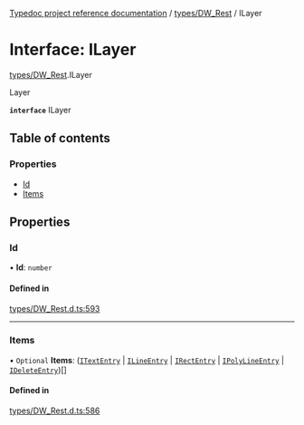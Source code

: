 [Typedoc project reference documentation](../README.md) / [types/DW_Rest](../modules/types_dw_rest.md) / ILayer

# Interface: ILayer

[types/DW_Rest](../modules/types_dw_rest.md).ILayer

Layer

**`interface`** ILayer

## Table of contents

### Properties

- [Id](types_dw_rest.ilayer.md#id)
- [Items](types_dw_rest.ilayer.md#items)

## Properties

### Id

• **Id**: `number`

#### Defined in

[types/DW_Rest.d.ts:593](https://github.com/DocuWare/REST-Sample-TS/blob/beb3ada/src/types/DW_Rest.d.ts#L593)

___

### Items

• `Optional` **Items**: ([`ITextEntry`](types_dw_rest.itextentry.md) \| [`ILineEntry`](types_dw_rest.ilineentry.md) \| [`IRectEntry`](types_dw_rest.irectentry.md) \| [`IPolyLineEntry`](types_dw_rest.ipolylineentry.md) \| [`IDeleteEntry`](types_dw_rest.ideleteentry.md))[]

#### Defined in

[types/DW_Rest.d.ts:586](https://github.com/DocuWare/REST-Sample-TS/blob/beb3ada/src/types/DW_Rest.d.ts#L586)

